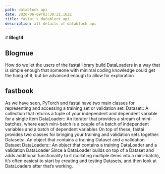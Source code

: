 ```yaml
---
path: datablock api
date: 2020-06-09T03:38:21.162Z
title: fastai's datablock api
description: all details of datablock api
---
```

\# **Blog14**

## Blogmue

How do we let the users of the fastai library build DataLoaders in a way that is simple enough that someone with minimal coding knowledge could get the hang of it, but be advanced enough to allow for exploration

## fastbook

As we have seen, PyTorch and fastai have two main classes for representing and accessing a training set or validation set: Dataset:: A collection that returns a tuple of your independent and dependent variable for a single item DataLoader:: An iterator that provides a stream of mini-batches, where each mini-batch is a couple of a batch of independent variables and a batch of dependent variables On top of these, fastai provides two classes for bringing your training and validation sets together: Datasets:: An object that contains a training Dataset and a validation Dataset DataLoaders:: An object that contains a training DataLoader and a validation DataLoader Since a DataLoader builds on top of a Dataset and adds additional functionality to it (collating multiple items into a mini-batch), it’s often easiest to start by creating and testing Datasets, and then look at DataLoaders after that’s working.
